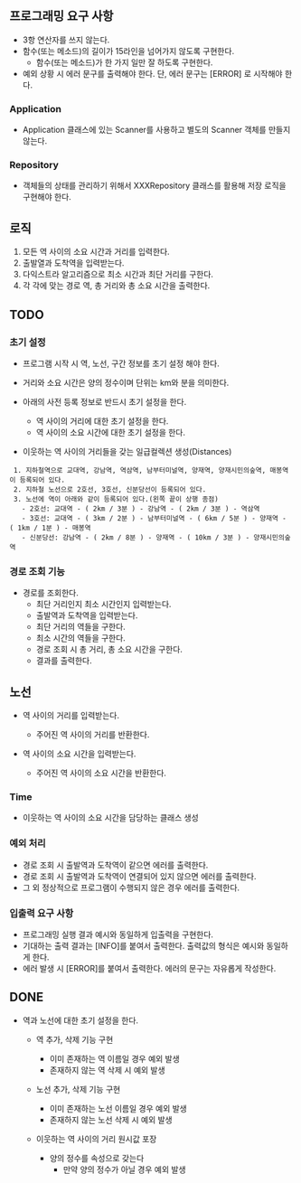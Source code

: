 ## 프로그래밍 요구 사항
- 3항 연산자를 쓰지 않는다.
- 함수(또는 메소드)의 길이가 15라인을 넘어가지 않도록 구현한다.
    - 함수(또는 메소드)가 한 가지 일만 잘 하도록 구현한다.
- 예외 상황 시 에러 문구를 출력해야 한다. 단, 에러 문구는 [ERROR] 로 시작해야 한다.

### Application
- Application 클래스에 있는 Scanner를 사용하고 별도의 Scanner 객체를 만들지 않는다.

### Repository
- 객체들의 상태를 관리하기 위해서 XXXRepository 클래스를 활용해 저장 로직을 구현해야 한다.

## 로직
1. 모든 역 사이의 소요 시간과 거리를 입력한다.
2. 출발열과 도착역을 입력받는다.
3. 다익스트라 알고리즘으로 최소 시간과 최단 거리를 구한다.
4. 각 각에 맞는 경로 역, 총 거리와 총 소요 시간을 출력한다.

## TODO
### 초기 설정
- 프로그램 시작 시 역, 노선, 구간 정보를 초기 설정 해야 한다.
- 거리와 소요 시간은 양의 정수이며 단위는 km와 분을 의미한다.
- 아래의 사전 등록 정보로 반드시 초기 설정을 한다.
  - 역 사이의 거리에 대한 초기 설정을 한다.
  - 역 사이의 소요 시간에 대한 초기 설정을 한다.

- 이웃하는 역 사이의 거리들을 갖는 일급컬렉션 생성(Distances)
```
 1. 지하철역으로 교대역, 강남역, 역삼역, 남부터미널역, 양재역, 양재시민의숲역, 매봉역이 등록되어 있다.
 2. 지하철 노선으로 2호선, 3호선, 신분당선이 등록되어 있다.
 3. 노선에 역이 아래와 같이 등록되어 있다.(왼쪽 끝이 상행 종점)
   - 2호선: 교대역 - ( 2km / 3분 ) - 강남역 - ( 2km / 3분 ) - 역삼역
   - 3호선: 교대역 - ( 3km / 2분 ) - 남부터미널역 - ( 6km / 5분 ) - 양재역 - ( 1km / 1분 ) - 매봉역
   - 신분당선: 강남역 - ( 2km / 8분 ) - 양재역 - ( 10km / 3분 ) - 양재시민의숲역
```

### 경로 조회 기능
- 경로를 조회한다.
    - 최단 거리인지 최소 시간인지 입력받는다.
    - 출발역과 도착역을 입력받는다.
    - 최단 거리의 역들을 구한다.
    - 최소 시간의 역들을 구한다.
    - 경로 조회 시 총 거리, 총 소요 시간을 구한다.
    - 결과를 출력한다.

## 노선
- 역 사이의 거리를 입력받는다.
  - 주어진 역 사이의 거리를 반환한다.
    
- 역 사이의 소요 시간을 입력받는다.
  - 주어진 역 사이의 소요 시간을 반환한다.

### Time
- 이웃하는 역 사이의 소요 시간을 담당하는 클래스 생성

### 예외 처리
- 경로 조회 시 출발역과 도착역이 같으면 에러를 출력한다.
- 경로 조회 시 출발역과 도착역이 연결되어 있지 않으면 에러를 출력한다.
- 그 외 정상적으로 프로그램이 수행되지 않은 경우 에러를 출력한다.

### 입출력 요구 사항
- 프로그래밍 실행 결과 예시와 동일하게 입출력을 구현한다.
- 기대하는 출력 결과는 [INFO]를 붙여서 출력한다. 출력값의 형식은 예시와 동일하게 한다.
- 에러 발생 시 [ERROR]를 붙여서 출력한다. 에러의 문구는 자유롭게 작성한다.

## DONE
- 역과 노선에 대한 초기 설정을 한다.
  - 역 추가, 삭제 기능 구현
    - 이미 존재하는 역 이름일 경우 예외 발생
    - 존재하지 않는 역 삭제 시 예외 발생
  
  - 노선 추가, 삭제 기능 구현
    - 이미 존재하는 노선 이름일 경우 예외 발생
    - 존재하지 않는 노선 삭제 시 예외 발생
  
  - 이웃하는 역 사이의 거리 원시값 포장
    - 양의 정수를 속성으로 갖는다
      - 만약 양의 정수가 아닐 경우 예외 발생